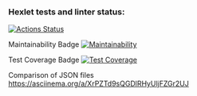 ### Hexlet tests and linter status:
[![Actions Status](https://github.com/MD-shka/python-project-50/actions/workflows/hexlet-check.yml/badge.svg)](https://github.com/MD-shka/python-project-50/actions)

Maintainability Badge
[![Maintainability](https://api.codeclimate.com/v1/badges/5df15d6743ae9d153d83/maintainability)](https://codeclimate.com/github/MD-shka/python-project-50/maintainability)

Test Coverage Badge
[![Test Coverage](https://api.codeclimate.com/v1/badges/5df15d6743ae9d153d83/test_coverage)](https://codeclimate.com/github/MD-shka/python-project-50/test_coverage)

Comparison of JSON files
https://asciinema.org/a/XrPZTd9sQGDlRHyUljFZGr2UJ
